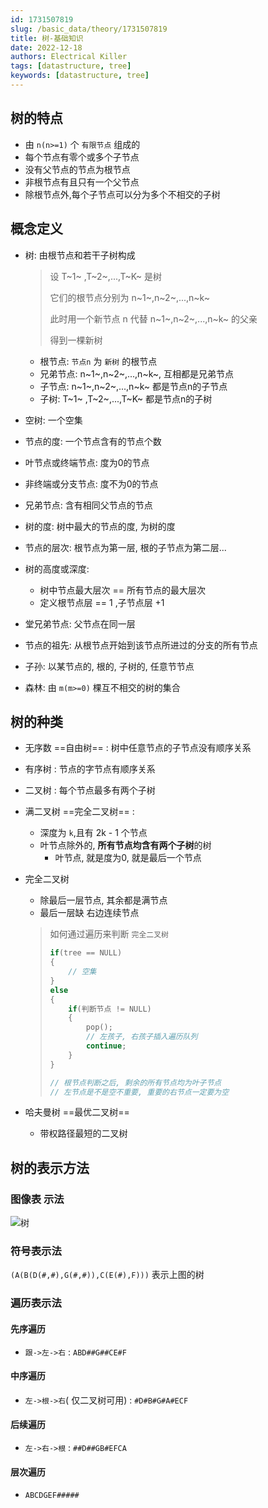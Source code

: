 ```yaml
---
id: 1731507819
slug: /basic_data/theory/1731507819
title: 树-基础知识
date: 2022-12-18
authors: Electrical Killer
tags: [datastructure, tree]
keywords: [datastructure, tree] 
---
```



## 树的特点
- 由 `n(n>=1)` 个 `有限节点` 组成的
- 每个节点有零个或多个子节点
- 没有父节点的节点为根节点
- 非根节点有且只有一个父节点
- 除根节点外,每个子节点可以分为多个不相交的子树

## 概念定义

- 树: 由根节点和若干子树构成

    > 设 T~1~ ,T~2~,...,T~K~ 是树
    >
    > 它们的根节点分别为 n~1~,n~2~,...,n~k~ 
    >
    > 此时用一个新节点 n 代替 n~1~,n~2~,...,n~k~ 的父亲
    >
    > 得到一棵新树

    - 根节点: `节点n` 为 `新树` 的根节点
    - 兄弟节点: n~1~,n~2~,...,n~k~, 互相都是兄弟节点
    - 子节点: n~1~,n~2~,...,n~k~ 都是节点n的子节点
    - 子树: T~1~ ,T~2~,...,T~K~ 都是节点n的子树

- 空树: 一个空集

- 节点的度: 一个节点含有的节点个数

- 叶节点或终端节点: 度为0的节点

- 非终端或分支节点: 度不为0的节点

- 兄弟节点: 含有相同父节点的节点

- 树的度: 树中最大的节点的度, 为树的度

- 节点的层次: 根节点为第一层, 根的子节点为第二层...

- 树的高度或深度: 

    - 树中节点最大层次 == 所有节点的最大层次
    - 定义根节点层 == 1 ,子节点层 +1

- 堂兄弟节点: 父节点在同一层

- 节点的祖先: 从根节点开始到该节点所进过的分支的所有节点

- 子孙: 以某节点的, 根的, 子树的, 任意节节点

- 森林: 由 `m(m>=0)` 棵互不相交的树的集合

## 树的种类

- 无序数 ==自由树== : 树中任意节点的子节点没有顺序关系
- 有序树 : 节点的字节点有顺序关系
- 二叉树 : 每个节点最多有两个子树
- 满二叉树  ==完全二叉树== : 
    - 深度为 `k`,且有 2k - 1 个节点
    - 叶节点除外的, **所有节点均含有两个子树**的树
        - 叶节点, 就是度为0, 就是最后一个节点

- 完全二叉树

    - 除最后一层节点, 其余都是满节点
    - 最后一层缺 右边连续节点

    > 如何通过遍历来判断 `完全二叉树`
    >
    > ```c
    > if(tree == NULL)
    > {
    >     // 空集
    > }
    > else
    > {
    >     if(判断节点 != NULL)
    >     {
    >         pop();
    >         // 左孩子, 右孩子插入遍历队列
    >         continue;
    >     }
    > }
    > 
    > // 根节点判断之后, 剩余的所有节点均为叶子节点
    > // 左节点是不是空不重要, 重要的右节点一定要为空
    > ```

- 哈夫曼树  ==最优二叉树==

    - 带权路径最短的二叉树

## 树的表示方法

### 图像表 示法

![树](https://img.eksnotebook.com/images/202411131939245.png)

### 符号表示法

`(A(B(D(#,#),G(#,#)),C(E(#),F)))` 表示上图的树

### 遍历表示法

#### 先序遍历

- `跟->左->右` :  `ABD##G##CE#F`

#### 中序遍历

- `左->根->右`( 仅二叉树可用) : `#D#B#G#A#ECF`

#### 后续遍历

- `左->右->根` : `##D##GB#EFCA`

#### 层次遍历

- `ABCDGEF#####`

